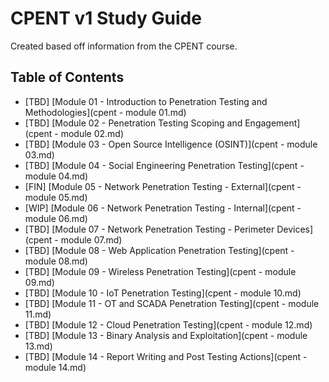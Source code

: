 # CPENT v1 Study Guide

Created based off information from the CPENT course.

## Table of Contents

- \[TBD\] [Module 01 - Introduction to Penetration Testing and Methodologies](cpent - module 01.md)
- \[TBD\] [Module 02 - Penetration Testing Scoping and Engagement](cpent - module 02.md)
- \[TBD\] [Module 03 - Open Source Intelligence (OSINT)](cpent - module 03.md)
- \[TBD\] [Module 04 - Social Engineering Penetration Testing](cpent - module 04.md)
- \[FIN\] [Module 05 - Network Penetration Testing - External](cpent - module 05.md)
- \[WIP\] [Module 06 - Network Penetration Testing - Internal](cpent - module 06.md)
- \[TBD\] [Module 07 - Network Penetration Testing - Perimeter Devices](cpent - module 07.md)
- \[TBD\] [Module 08 - Web Application Penetration Testing](cpent - module 08.md)
- \[TBD\] [Module 09 - Wireless Penetration Testing](cpent - module 09.md)
- \[TBD\] [Module 10 - IoT Penetration Testing](cpent - module 10.md)
- \[TBD\] [Module 11 - OT and SCADA Penetration Testing](cpent - module 11.md)
- \[TBD\] [Module 12 - Cloud Penetration Testing](cpent - module 12.md)
- \[TBD\] [Module 13 - Binary Analysis and Exploitation](cpent - module 13.md)
- \[TBD\] [Module 14 - Report Writing and Post Testing Actions](cpent - module 14.md)
